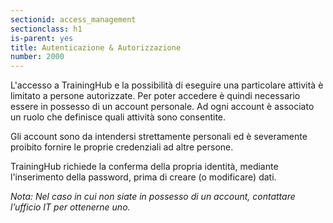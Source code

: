 ```yaml
---
sectionid: access_management
sectionclass: h1
is-parent: yes
title: Autenticazione & Autorizzazione
number: 2000
---
```

L'accesso a TrainingHub e la possibilità di eseguire una particolare attività è limitato a persone autorizzate. Per poter accedere è quindi necessario essere in possesso di un account personale. Ad ogni account è associato un ruolo che definisce quali attività sono consentite.

Gli account sono da intendersi strettamente personali ed è severamente proibito fornire le proprie credenziali ad altre persone.

TrainingHub richiede la conferma della propria identità, mediante l'inserimento della password, prima di creare (o modificare) dati.

_Nota: Nel caso in cui non siate in possesso di un account, contattare l’ufficio IT per ottenerne uno._
